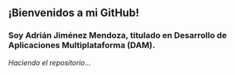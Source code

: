 ## ¡Bienvenidos a mi GitHub!

### Soy Adrián Jiménez Mendoza, titulado en Desarrollo de Aplicaciones Multiplataforma (DAM).

*Haciendo el repositorio...*
